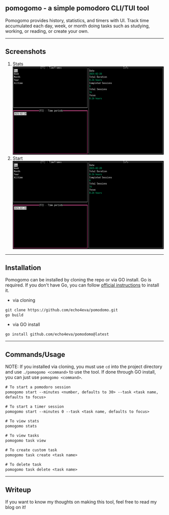 ## pomogomo - a simple pomodoro CLI/TUI tool

Pomogomo provides history, statistics, and timers with UI.
Track time accumulated each day, week, or month doing tasks such as
studying, working, or reading, or create your own.

---

## Screenshots
1. Stats
    <img src="assets/stats.png"/>
2. Start
    <img src="assets/stats.png">

---

## Installation

Pomogomo can be installed by cloning the repo or via GO install.
Go is required. If you don't have Go, you can follow [official instructions](https://go.dev/doc/install) to install it.

* via cloning

```shell
git clone https://github.com/echo4eva/pomodomo.git
go build
```

* via GO install
```shell
go install github.com/echo4eva/pomodomo@latest
```

---

## Commands/Usage

NOTE: If you installed via cloning, you must use `cd` into the project directory
and use `./pomogomo <command>` to use the tool. If done through GO install,
you can just use `pomogomo <command>`.


```shell
# To start a pomodoro session
pomogomo start --minutes <number, defaults to 30> --task <task name, defaults to focus>
```

```shell
# To start a timer session
pomogomo start --minutes 0 --task <task name, defaults to focus>
```

```shell
# To view stats
pomogomo stats
```

```shell
# To view tasks
pomogomo task view
```

```shell
# To create custom task
pomogomo task create <task name>
```

```shell
# To delete task
pomogomo task delete <task name>
```

---

## Writeup

If you want to know my thoughts on making this tool, feel free to read my blog on it!
